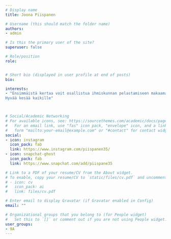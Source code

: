```yaml
---
# Display name
title: Joona Piispanen

# Username (this should match the folder name)
authors:
- admin

# Is this the primary user of the site?
superuser: false

# Role/position
role: 


# Short bio (displayed in user profile at end of posts)
bio:

interests:
- "Ensimmäistä kertaa voit osallistua ihmiskunnan pelastamiseen makaamalla koti sohvalla.
Hyvää kesää kaikille"



# Social/Academic Networking
# For available icons, see: https://sourcethemes.com/academic/docs/page-builder/#icons
#   For an email link, use "fas" icon pack, "envelope" icon, and a link in the
#   form "mailto:your-email@example.com" or "#contact" for contact widget.
social:
- icon: instagram
  icon_pack: fab
  link: https://www.instagram.com/piispanen35/
- icon: snapchat-ghost
  icon_pack: fab
  link: https://www.snapchat.com/add/piispane35  

# Link to a PDF of your resume/CV from the About widget.
# To enable, copy your resume/CV to `static/files/cv.pdf` and uncomment the lines below.
# - icon: cv
#   icon_pack: ai
#   link: files/cv.pdf

# Enter email to display Gravatar (if Gravatar enabled in Config)
email: ""

# Organizational groups that you belong to (for People widget)
#   Set this to `[]` or comment out if you are not using People widget.
user_groups:
- 9A
---
```


